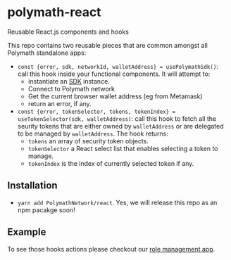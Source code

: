 # polymath-react
Reusable React.js components and hooks

This repo contains two reusable pieces that are common amongst all Polymath standalone apps:

- `const {error, sdk, networkId, walletAddress} = usePolymathSdk()`: call this hook inside your functional components. It will attempt to:
  - instantiate an [SDK](https://github.com/PolymathNetwork/polymath-sdk/) instance.
  - Connect to Polymath network
  - Get the current browser wallet address (eg from Metamask)
  - return an error, if any.
- `const {error, tokenSelector, tokens, tokenIndex} = useTokenSelector(sdk, walletAddress)`: call this hook to fetch all the seurity tokens that are either owned by `walletAddress` or are delegated to be managed by `walletAddress`. The hook returns:
  - `tokens` an array of security token objects.
  - `tokenSelector` a React select list that enables selecting a token to manage.
  - `tokenIndex` is the index of currently selected token if any.

## Installation

- `yarn add PolymathNetwork/react`. Yes, we will release this repo as an npm pacakge soon!

## Example

To see those hooks actions please checkout our [role management app](https://github.com/PolymathNetwork/permissions/blob/master/src/App.js#L88).
